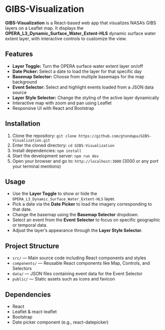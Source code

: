 # GIBS-Visualization

**GIBS-Visualization** is a React-based web app that visualizes NASA’s GIBS layers on a Leaflet map. It displays the **OPERA_L3_Dynamic_Surface_Water_Extent-HLS** dynamic surface water extent layer, with interactive controls to customize the view.

## Features

- **Layer Toggle:** Turn the OPERA surface water extent layer on/off
- **Date Picker:** Select a date to load the layer for that specific day
- **Basemap Selector:** Choose from multiple basemaps for the map background
- **Event Selector:** Select and highlight events loaded from a JSON data source
- **Layer Style Selector:** Change the styling of the active layer dynamically
- Interactive map with zoom and pan using Leaflet
- Responsive UI with React and Bootstrap

## Installation

1. Clone the repository:
   `git clone https://github.com/gtondapu/GIBS-Visualization.git`
2. Enter the cloned directory:
   `cd GIBS-Visualization`
3. Install dependencies:
    `npm install`
4. Start the development server:
    `npm run dev`
5. Open your browser and go to:
    `http://localhost:3000` (3000 or any port your terminal mentions)

## Usage

- Use the **Layer Toggle** to show or hide the `OPERA_L3_Dynamic_Surface_Water_Extent-HLS` layer.
- Pick a date via the **Date Picker** to load the imagery corresponding to that date.
- Change the basemap using the **Basemap Selector** dropdown.
- Select an event from the **Event Selector** to focus on specific geographic or temporal data.
- Adjust the layer’s appearance through the **Layer Style Selector**.

## Project Structure

- `src/` — Main source code including React components and styles
- `components/` — Reusable React components like Map, Controls, and Selectors
- `data/` — JSON files containing event data for the Event Selector
- `public/` — Static assets such as icons and favicon

## Dependencies

- React
- Leaflet & react-leaflet
- Bootstrap
- Date picker component (e.g., react-datepicker)


  
  
